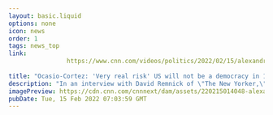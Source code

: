 ```yaml
---
layout: basic.liquid
options: none
icon: news
order: 1
tags: news_top
link: 
                https://www.cnn.com/videos/politics/2022/02/15/alexandria-ocasio-cortez-democracy-new-yorker-intvu-sot-dlt-vpx.cnn
            
title: "Ocasio-Cortez: 'Very real risk' US will not be a democracy in 10 years"
description: "In an interview with David Remnick of \"The New Yorker,\" Rep. Alexandria-Ocasio Cortez (D-NY) says there's a \"very real risk\" the United States will not still be a democracy in a decade. Don Lemon and CNN Senior Political Analyst Ron Brownstein discuss."
imagePreview: https://cdn.cnn.com/cnnnext/dam/assets/220215014048-alexandria-ocasio-cortez-0212-san-antonio-texas-video-synd-2.jpg
pubDate: Tue, 15 Feb 2022 07:03:59 GMT
---
```

